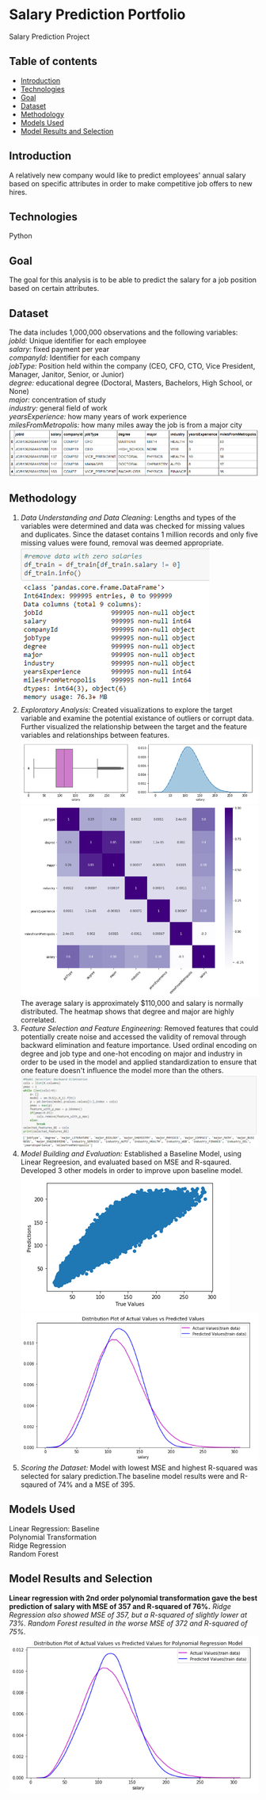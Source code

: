 # Salary Prediction Portfolio
Salary Prediction Project
## Table of contents
* [Introduction](#introduction)
* [Technologies](#technologies)
* [Goal](#goal)
* [Dataset](#dataset)
* [Methodology](#methodology)
* [Models Used](#models-used)
* [Model Results and Selection](#model-results-and-selection)
## Introduction
A relatively new company would like to predict employees' annual salary based on specific attributes in order to make competitive job offers to new hires. 
## Technologies
Python
## Goal
The goal for this analysis is to be able to predict the salary for a job position based on certain attributes.
## Dataset
The data includes 1,000,000 observations and the following variables:
<br>
*jobId:* Unique identifier for each employee 
<br>
*salary:* fixed payment per year 
<br>
*companyId:* Identifier for each company 
<br>
*jobType:* Position held within the company (CEO, CFO, CTO, Vice President, Manager, Janitor, Senior, or Junior) 
<br>
*degree:* educational degree (Doctoral, Masters, Bachelors, High School, or None) 
<br>
*major:* concentration of study 
<br>
*industry:* general field of work 
<br>
*yearsExperience:* how many years of work experience 
<br>
*milesFromMetropolis:* how many miles away the job is from a major city
![Dataview](./img/dataview.png)
## Methodology
1. *Data Understanding and Data Cleaning:* Lengths and types of the variables were determined and data was checked for missing values and duplicates. Since the dataset contains 1 million records and only five missing values were found, removal was deemed appropriate. <br />
![Datacleaning](./img/datacleaning.png)
2. *Exploratory Analysis:* Created visualizations to explore the target variable and examine the potential existance of outliers or corrupt data. Further visualized the relationship between the target and the feature variables and relationships between features.
![Targetviz](./img/targetviz.png) ![Heatmap](./img/heatmap.png) <br />
The average salary is approximately $110,000 and salary is normally distributed. The heatmap shows that degree and major are highly correlated.
3. *Feature Selection and Feature Engineering:* Removed features that could potentially create noise and accessed the validity of removal through backward elimination and feature importance. Used ordinal encoding on degree and job type and one-hot encoding on major and industry in order to be used in the model and applied standardization to ensure that one feature doesn't influence the model more than the others.
![Modelselection](./img/modelselection.png)
4. *Model Building and Evaluation:* Established a Baseline Model, using Linear Regreesion, and evaluated based on MSE and R-sqaured. Developed 3 other models in order to improve upon baseline model. <br />
![Baselinescatter](./img/baselinescatter.png) ![Distributionbaseline](./img/distributionbaseline.png)
5. *Scoring the Dataset:* Model with lowest MSE and highest R-squared was selected for salary prediction.The baseline model results were and R-sqaured of 74% and a MSE of 395.
## Models Used
Linear Regression: Baseline
<br>
Polynomial Transformation
<br>
Ridge Regression
<br>
Random Forest
## Model Results and Selection
**Linear regression with 2nd order polynomial transformation gave the best prediction of salary with MSE of 357 and R-squared of 76%.**
*Ridge Regression also showed MSE of 357, but a R-squared of slightly lower at 73%.
Random Forest resulted in the worse MSE of 372 and R-squared of 75%.*<br />
![Ploynomialdistplot](./img/polydistplot.png)
